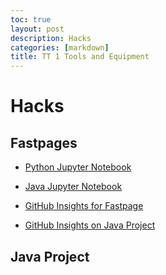 ```yaml
---
toc: true
layout: post
description: Hacks
categories: [markdown]
title: TT 1 Tools and Equipment
---
```


# Hacks

## Fastpages

- [Python Jupyter Notebook](https://adi-k-coding.github.io/tri1CSA/2022/08/22/python.html)

- [Java Jupyter Notebook](https://adi-k-coding.github.io/tri1CSA/2022/08/22/java.html)

- [GitHub Insights for Fastpage](https://github.com/Adi-K-Coding/tri1CSA/pulse)
- [GitHub Insights on Java Project](https://github.com/Adi-K-Coding/Adi_SpringCSA/pulse)

## Java Project
